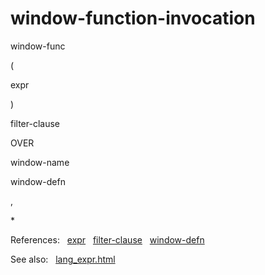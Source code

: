 # window\-function\-invocation








window\-func



(



expr



)



filter\-clause



OVER



window\-name







window\-defn


,







\*




  

  

References:   [expr](./expr.html)   [filter\-clause](./filter-clause.html)   [window\-defn](./window-defn.html)  

See also:   [lang\_expr.html](../lang_expr.html)

